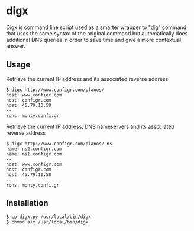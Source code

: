 # digx
Digx is command line script used as a smarter wrapper to "dig" command that uses the same syntax of the original command but automatically does additional DNS queries in order to save time and give a more contextual answer.

## Usage

Retrieve the current IP address and its associated reverse address

    $ digx http://www.configr.com/planos/
    host: www.configr.com
    host: configr.com
    host: 45.79.10.58
    --
    rdns: monty.confi.gr


Retrieve the current IP address, DNS nameservers and its associated reverse address

    $ digx http://www.configr.com/planos/ ns
    name: ns2.configr.com
    name: ns1.configr.com
    --
    host: www.configr.com
    host: configr.com
    host: 45.79.10.58
    --
    rdns: monty.confi.gr


## Installation

    $ cp digx.py /usr/local/bin/digx
    $ chmod a+x /usr/local/bin/digx
